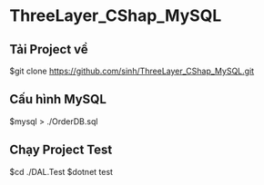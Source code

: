 # ThreeLayer_CShap_MySQL
## Tải Project về
$git clone https://github.com/sinh/ThreeLayer_CShap_MySQL.git
## Cấu hình MySQL
$mysql > ./OrderDB.sql
## Chạy Project Test
$cd ./DAL.Test
$dotnet test
##
